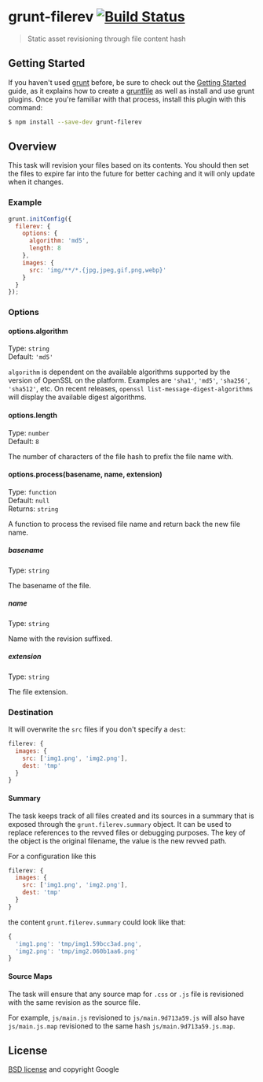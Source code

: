 # grunt-filerev [![Build Status](https://secure.travis-ci.org/yeoman/grunt-filerev.svg?branch=master)](http://travis-ci.org/yeoman/grunt-filerev)

> Static asset revisioning through file content hash


## Getting Started

If you haven't used [grunt][] before, be sure to check out the [Getting Started][] guide, as it explains how to create a [gruntfile][Getting Started] as well as install and use grunt plugins. Once you're familiar with that process, install this plugin with this command:

```sh
$ npm install --save-dev grunt-filerev
```

[grunt]: http://gruntjs.com
[Getting Started]: http://gruntjs.com/getting-started


## Overview

This task will revision your files based on its contents. You should then set the files to expire far into the future for better caching and it will only update when it changes.


### Example

```js
grunt.initConfig({
  filerev: {
    options: {
      algorithm: 'md5',
      length: 8
    },
    images: {
      src: 'img/**/*.{jpg,jpeg,gif,png,webp}'
    }
  }
});
```


### Options

#### options.algorithm

Type: `string`  
Default: `'md5'`

`algorithm` is dependent on the available algorithms supported by the version of OpenSSL on the platform. Examples are `'sha1'`, `'md5'`, `'sha256'`, `'sha512'`, etc. On recent releases, `openssl list-message-digest-algorithms` will display the available digest algorithms.

#### options.length

Type: `number`  
Default: `8`

The number of characters of the file hash to prefix the file name with.

#### options.process(basename, name, extension)

Type: `function`  
Default: `null`  
Returns: `string`

A function to process the revised file name and return back the new file name.

##### basename

Type: `string`

The basename of the file.

##### name

Type: `string`

Name with the revision suffixed.

##### extension

Type: `string`

The file extension.

### Destination

It will overwrite the `src` files if you don't specify a `dest`:

```js
filerev: {
  images: {
    src: ['img1.png', 'img2.png'],
    dest: 'tmp'
  }
}
```

#### Summary

The task keeps track of all files created and its sources in a summary that is
exposed through the `grunt.filerev.summary` object. It can be used to replace
references to the revved files or debugging purposes. The key of the object is
the original filename, the value is the new revved path.

For a configuration like this

```js
filerev: {
  images: {
    src: ['img1.png', 'img2.png'],
    dest: 'tmp'
  }
}
```

the content `grunt.filerev.summary` could look like that:

```js
{
  'img1.png': 'tmp/img1.59bcc3ad.png',
  'img2.png': 'tmp/img2.060b1aa6.png'
}
```

#### Source Maps

The task will ensure that any source map for `.css` or `.js` file is revisioned with the same revision as the source file.

For example, `js/main.js` revisioned to `js/main.9d713a59.js` will also have `js/main.js.map` revisioned to the same hash `js/main.9d713a59.js.map`.

## License

[BSD license](http://opensource.org/licenses/bsd-license.php) and copyright Google
